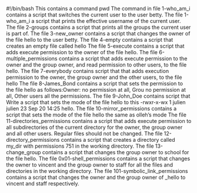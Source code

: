 #!/bin/bash
This contains a command pwd
The command in file 1-who_am_i contains a script that switches the current user to the user betty.
The file 1-who_am_i a script that prints the effective username of the current user.
The file 2-groups contains a script that prints all the groups the current user is part of.
The file 3-new_owner contains a script that changes the owner of the file hello to the user betty.
The file 4-empty contains a script that creates an empty file called hello
The file 5-execute contains a script that adds execute permission to the owner of the file hello.
The file 6-multiple_permissions contains a script that adds execute permission to the owner and the group owner, and read permission to other users, to the file hello.
The file 7-everybody contains script that that adds execution permission to the owner, the group owner and the other users, to the file hello
The file 8-James_Bond contains a script that sets the permission to the file hello as follows:Owner: no permission at all, Grou no permission at all, Other users all the permissions.
The file 9-John_Doe contains script that Write a script that sets the mode of the file hello to this -rwxr-x-wx 1 julien julien 23 Sep 20 14:25 hello.
The file 10-mirror_permissions contains a script that sets the mode of the file hello the same as olleh’s mode
The file 11-directories_permissions contains a script that adds execute permission to all subdirectories of the current directory for the owner, the group owner and all other users. Regular files should not be changed.
The file 12-directory_permissions contains  a script that creates a directory called my_dir with permissions 751 in the working directory.
The file 13-change_group contains a script that changes the group owner to school for the file hello.
The file 0x01-shell_permissions contains a script that changes the owner to vincent and the group owner to staff for all the files and directories in the working directory.
The file 101-symbolic_link_permissions contains a script that changes the owner and the group owner of _hello to vincent and staff respectively.

